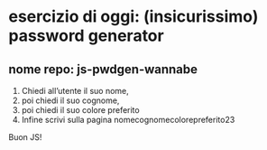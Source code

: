 # esercizio di oggi: (insicurissimo) password generator
## nome repo: js-pwdgen-wannabe

1. Chiedi all’utente il suo nome,
2. poi chiedi il suo cognome,
3. poi chiedi il suo colore preferito
4. Infine scrivi sulla pagina nomecognomecolorepreferito23
<p>Buon JS!</p>